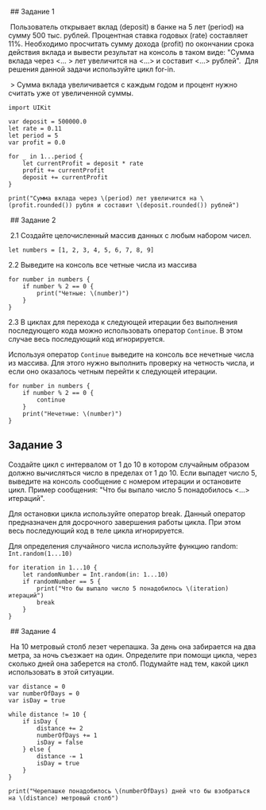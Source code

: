 
 ## Задание 1

 Пользователь открывает вклад (deposit) в банке на 5 лет (period) на сумму 500 тыс. рублей. Процентная ставка годовых (rate) составляет 11%. Необходимо просчитать сумму дохода (profit) по окончании срока действия вклада и вывести результат на консоль в таком виде: "Сумма вклада через <... > лет увеличится на <...> и составит <...> рублей".  Для решения данной задачи используйте цикл for-in.

 > Сумма вклада увеличивается с каждым годом и процент нужно считать уже от увеличенной суммы.

```
import UIKit

var deposit = 500000.0
let rate = 0.11
let period = 5
var profit = 0.0

for _ in 1...period {
    let currentProfit = deposit * rate
    profit += currentProfit
    deposit += currentProfit
}

print("Сумма вклада через \(period) лет увеличится на \(profit.rounded()) рубля и составит \(deposit.rounded()) рублей")
```

 ## Задание 2

 2.1 Создайте целочисленный массив данных с любым набором чисел.

```
let numbers = [1, 2, 3, 4, 5, 6, 7, 8, 9]
```

2.2 Выведите на консоль все четные числа из массива

```
for number in numbers {
    if number % 2 == 0 {
        print("Четные: \(number)")
    }
}
```

2.3 В циклах для перехода к следующей итерации без выполнения последующего кода можно использовать оператор `Continue`. В этом случае весь последующий код игнорируется.

Используя оператор `Continue` выведите на консоль все нечетные числа из массива. Для этого нужно выполнить проверку на четность числа, и если оно оказалось четным перейти к следующей итерации.

```
for number in numbers {
    if number % 2 == 0 {
        continue
    }
    print("Нечетные: \(number)")
}
```

  ## Задание 3

Создайте цикл с интервалом от 1 до 10 в котором случайным образом должно вычисляться число в пределах от 1 до 10. Если выпадет число 5, выведите на консоль сообщение с номером итерации и остановите цикл. Пример сообщения: "Что бы выпало число 5 понадобилось <...> итераций".

Для остановки цикла используйте оператор break. Данный оператор предназначен для досрочного завершения работы цикла. При этом весь последующий код в теле цикла игнорируется.

Для определения случайного числа используйте функцию random: `Int.random(1...10)`

```
for iteration in 1...10 {
    let randomNumber = Int.random(in: 1...10)
    if randomNumber == 5 {
        print("Что бы выпало число 5 понадобилось \(iteration) итераций")
        break
    }
}
```

 ## Задание 4

 На 10 метровый столб лезет черепашка. За день она забирается на два метра, за ночь съезжает на один. Определите при помощи цикла, через сколько дней она заберется на столб. Подумайте над тем, какой цикл использовать в этой ситуации.

```
var distance = 0
var numberOfDays = 0
var isDay = true

while distance != 10 {
    if isDay {
        distance += 2
        numberOfDays += 1
        isDay = false
    } else {
        distance -= 1
        isDay = true
    }
}

print("Черепашке понадобилось \(numberOfDays) дней что бы взобраться на \(distance) метровый столб")
```
